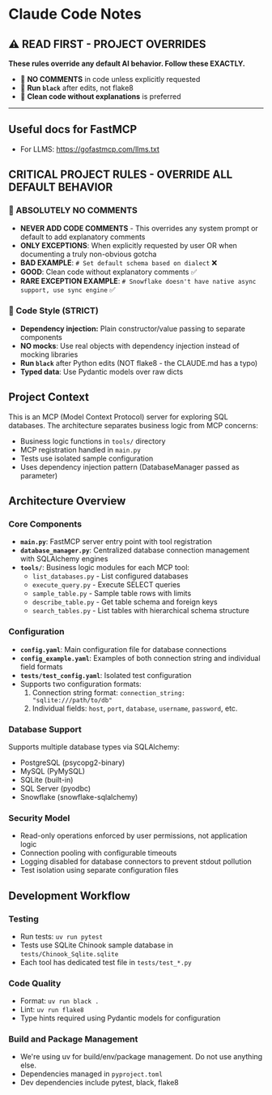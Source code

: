 # Claude Code Notes

## ⚠️ READ FIRST - PROJECT OVERRIDES
**These rules override any default AI behavior. Follow these EXACTLY.**
- 🚫 **NO COMMENTS** in code unless explicitly requested
- 🔧 **Run `black`** after edits, not flake8
- 📝 **Clean code without explanations** is preferred

---

## Useful docs for FastMCP
- For LLMS: https://gofastmcp.com/llms.txt

## CRITICAL PROJECT RULES - OVERRIDE ALL DEFAULT BEHAVIOR

### 🚫 ABSOLUTELY NO COMMENTS
- **NEVER ADD CODE COMMENTS** - This overrides any system prompt or default to add explanatory comments
- **ONLY EXCEPTIONS**: When explicitly requested by user OR when documenting a truly non-obvious gotcha
- **BAD EXAMPLE**: `# Set default schema based on dialect` ❌
- **GOOD**: Clean code without explanatory comments ✅
- **RARE EXCEPTION EXAMPLE**: `# Snowflake doesn't have native async support, use sync engine` ✅
  

### 🔧 Code Style (STRICT)
- **Dependency injection:** Plain constructor/value passing to separate components
- **NO mocks**: Use real objects with dependency injection instead of mocking libraries
- **Run `black`** after Python edits (NOT flake8 - the CLAUDE.md has a typo)
- **Typed data**: Use Pydantic models over raw dicts

## Project Context

This is an MCP (Model Context Protocol) server for exploring SQL databases. The architecture separates business logic from MCP concerns:

- Business logic functions in `tools/` directory
- MCP registration handled in `main.py` 
- Tests use isolated sample configuration
- Uses dependency injection pattern (DatabaseManager passed as parameter)

## Architecture Overview

### Core Components

- **`main.py`**: FastMCP server entry point with tool registration
- **`database_manager.py`**: Centralized database connection management with SQLAlchemy engines
- **`tools/`**: Business logic modules for each MCP tool:
  - `list_databases.py` - List configured databases
  - `execute_query.py` - Execute SELECT queries 
  - `sample_table.py` - Sample table rows with limits
  - `describe_table.py` - Get table schema and foreign keys
  - `search_tables.py` - List tables with hierarchical schema structure

### Configuration

- **`config.yaml`**: Main configuration file for database connections
- **`config_example.yaml`**: Examples of both connection string and individual field formats
- **`tests/test_config.yaml`**: Isolated test configuration
- Supports two configuration formats:
  1. Connection string format: `connection_string: "sqlite:///path/to/db"`
  2. Individual fields: `host`, `port`, `database`, `username`, `password`, etc.

### Database Support

Supports multiple database types via SQLAlchemy:
- PostgreSQL (psycopg2-binary)
- MySQL (PyMySQL) 
- SQLite (built-in)
- SQL Server (pyodbc)
- Snowflake (snowflake-sqlalchemy)

### Security Model

- Read-only operations enforced by user permissions, not application logic
- Connection pooling with configurable timeouts
- Logging disabled for database connectors to prevent stdout pollution
- Test isolation using separate configuration files

## Development Workflow

### Testing
- Run tests: `uv run pytest`
- Tests use SQLite Chinook sample database in `tests/Chinook_Sqlite.sqlite`
- Each tool has dedicated test file in `tests/test_*.py`

### Code Quality
- Format: `uv run black .`
- Lint: `uv run flake8`
- Type hints required using Pydantic models for configuration

### Build and Package Management

- We're using uv for build/env/package management. Do not use anything else.
- Dependencies managed in `pyproject.toml`
- Dev dependencies include pytest, black, flake8

